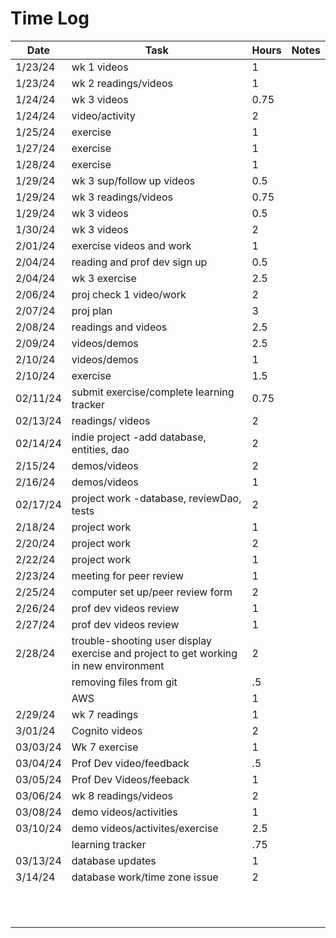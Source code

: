 
# Time Log

| Date     | Task                                                                                | Hours | Notes|
|----------|-------------------------------------------------------------------------------------|-------|------|
| 1/23/24  | wk 1 videos                                                                         | 1     | |
| 1/23/24  | wk 2 readings/videos                                                                | 1     | |
| 1/24/24  | wk 3 videos                                                                         | 0.75  | |
| 1/24/24  | video/activity                                                                      | 2     | |
| 1/25/24  | exercise                                                                            | 1     | |
| 1/27/24  | exercise                                                                            | 1     | |
| 1/28/24  | exercise                                                                            | 1     | |
| 1/29/24  | wk 3 sup/follow up videos                                                           | 0.5   | |
| 1/29/24  | wk 3 readings/videos                                                                | 0.75  | |
| 1/29/24  | wk 3  videos                                                                        | 0.5   | |
| 1/30/24  | wk 3  videos                                                                        | 2     | |
| 2/01/24  | exercise videos and work                                                            | 1     | |
| 2/04/24  | reading and prof dev sign up                                                        | 0.5   | |
| 2/04/24  | wk 3 exercise                                                                       | 2.5   | |
| 2/06/24  | proj check 1 video/work                                                             | 2     | |
| 2/07/24  | proj plan                                                                           | 3     | |
| 2/08/24  | readings and videos                                                                 | 2.5   | |
| 2/09/24  | videos/demos                                                                        | 2.5   | |
| 2/10/24  | videos/demos                                                                        | 1     | |
| 2/10/24  | exercise                                                                            | 1.5   | |
| 02/11/24 | submit exercise/complete learning tracker                                           | 0.75  | |
| 02/13/24 | readings/ videos                                                                    | 2     | |
| 02/14/24 | indie project -add database, entities, dao                                          | 2     | |
| 2/15/24  | demos/videos                                                                        | 2     | |
| 2/16/24  | demos/videos                                                                        | 1     | |
| 02/17/24 | project work -database, reviewDao, tests                                            | 2     | |
| 2/18/24  | project work                                                                        | 1     | |
| 2/20/24  | project work                                                                        | 2     | |
| 2/22/24  | project work                                                                        | 1     | |
| 2/23/24  | meeting for peer review                                                             | 1     | |
| 2/25/24  | computer set up/peer review form                                                    | 2     | |
| 2/26/24  | prof dev videos review                                                              | 1     | |
| 2/27/24  | prof dev videos review                                                              | 1     | |
| 2/28/24  | trouble-shooting user display exercise and project to get working in new environment | 2     | |
|          | removing files from git                                                             | .5    | |
|          | AWS                                                                                 | 1     | |
| 2/29/24  | wk 7 readings                                                                       | 1     | |
| 3/01/24  | Cognito videos                                                                      | 2     | |
| 03/03/24 | Wk 7 exercise                                                                       | 1     | |
| 03/04/24 | Prof Dev video/feedback                                                             | .5    | |
| 03/05/24 | Prof Dev Videos/feeback                                                             | 1     | |
| 03/06/24 | wk 8 readings/videos                                                                | 2     | |
| 03/08/24 | demo videos/activities                                                              | 1     | |
| 03/10/24 | demo videos/activites/exercise                                                      | 2.5   | |
|          | learning tracker                                                                    | .75   | |
| 03/13/24 | database updates                                                                    | 1     | |
| 3/14/24  | database work/time zone issue                                                       | 2     | |
|          |                                                                                     |       | |
|          |                                                                                     |       | |
|          |                                                                                     |       | |
|          |                                                                                     |       | |
|          |                                                                                     |       | |
|          |                                                                                     |       | |
|          |                                                                                     |       | |
|          |                                                                                     |       | |
|          |                                                                                     |       | |
|          |                                                                                     |       | |
|          |                                                                                     |       | |

